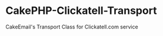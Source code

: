 CakePHP-Clickatell-Transport
============================

CakeEmail's Transport Class for Clickatell.com service 
